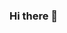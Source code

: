 ### Hi there 👋

<!--
**Hosein201/Hosein201** is a ✨ _special_ ✨ repository because its `README.md` (this file) appears on your GitHub profile.


  <img src="https://github-readme-stats.vercel.app/api?username=hosein201&theme=tokyonight&show_icons=true"/>


Here are some ideas to get you started:

- 🔭 I’m currently working on ...
- 🌱 I’m currently learning ...
- 👯 I’m looking to collaborate on ...
- 🤔 I’m looking for help with ...
- 💬 Ask me about ...
- 📫 How to reach me: ...
- 😄 Pronouns: ...
- ⚡ Fun fact: ...
-->
